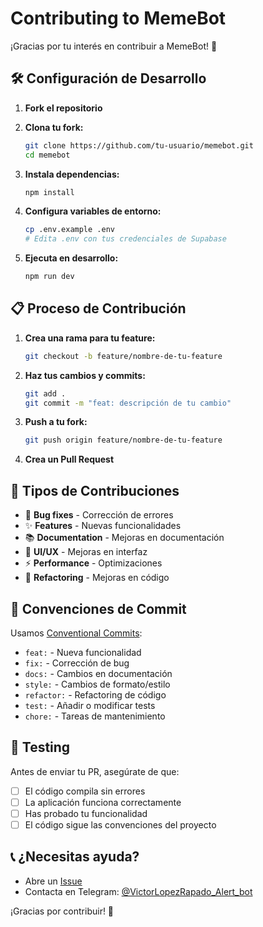 # Contributing to MemeBot

¡Gracias por tu interés en contribuir a MemeBot! 🚀

## 🛠️ Configuración de Desarrollo

1. **Fork el repositorio**
2. **Clona tu fork:**
   ```bash
   git clone https://github.com/tu-usuario/memebot.git
   cd memebot
   ```

3. **Instala dependencias:**
   ```bash
   npm install
   ```

4. **Configura variables de entorno:**
   ```bash
   cp .env.example .env
   # Edita .env con tus credenciales de Supabase
   ```

5. **Ejecuta en desarrollo:**
   ```bash
   npm run dev
   ```

## 📋 Proceso de Contribución

1. **Crea una rama para tu feature:**
   ```bash
   git checkout -b feature/nombre-de-tu-feature
   ```

2. **Haz tus cambios y commits:**
   ```bash
   git add .
   git commit -m "feat: descripción de tu cambio"
   ```

3. **Push a tu fork:**
   ```bash
   git push origin feature/nombre-de-tu-feature
   ```

4. **Crea un Pull Request**

## 🎯 Tipos de Contribuciones

- 🐛 **Bug fixes** - Corrección de errores
- ✨ **Features** - Nuevas funcionalidades
- 📚 **Documentation** - Mejoras en documentación
- 🎨 **UI/UX** - Mejoras en interfaz
- ⚡ **Performance** - Optimizaciones
- 🔧 **Refactoring** - Mejoras en código

## 📝 Convenciones de Commit

Usamos [Conventional Commits](https://www.conventionalcommits.org/):

- `feat:` - Nueva funcionalidad
- `fix:` - Corrección de bug
- `docs:` - Cambios en documentación
- `style:` - Cambios de formato/estilo
- `refactor:` - Refactoring de código
- `test:` - Añadir o modificar tests
- `chore:` - Tareas de mantenimiento

## 🧪 Testing

Antes de enviar tu PR, asegúrate de que:

- [ ] El código compila sin errores
- [ ] La aplicación funciona correctamente
- [ ] Has probado tu funcionalidad
- [ ] El código sigue las convenciones del proyecto

## 📞 ¿Necesitas ayuda?

- Abre un [Issue](https://github.com/tu-usuario/memebot/issues)
- Contacta en Telegram: [@VictorLopezRapado_Alert_bot](https://t.me/VictorLopezRapado_Alert_bot)

¡Gracias por contribuir! 🎉